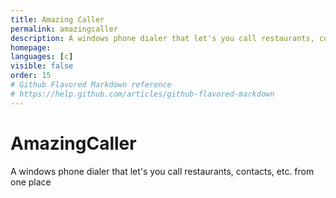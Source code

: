 ```yaml
---
title: Amazing Caller
permalink: amazingcaller
description: A windows phone dialer that let's you call restaurants, contacts, etc. from one place
homepage: 
languages: [c]
visible: false
order: 15
# Github Flavored Markdown reference
# https://help.github.com/articles/github-flavored-markdown
---
```



AmazingCaller
=============

A windows phone dialer that let's you call restaurants, contacts, etc. from one place
